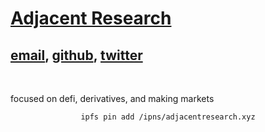  </head>

 <body>
  <div id="preamble">
   <a href="https://github.com/adjacentresearch"><h1 class="title">Adjacent Research</h1></a>

   <h2 class="subtitle">
    <a href="mailto:nate@adjacentresearch.xyz">email</a>,
    <a href="https://github.com/adjacentresearchxyz">github</a>,
    <a href="https://twitter.com/adjacent___">twitter</a>
   </h2>

   <br />
  </div>

  <div>
   <p>focused on defi, derivatives, and making markets</p>
   
   <div>
    <center><code>ipfs pin add /ipns/adjacentresearch.xyz</code></center>
   </div>
